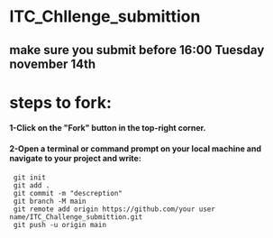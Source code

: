 # ITC_Chllenge_submittion 

## make sure you submit before 16:00 Tuesday november 14th 

# steps to fork:
 #### 1-Click on the "Fork" button in the top-right corner.
 #### 2-Open a terminal or command prompt on your local machine and navigate to your project and write:
 ```
  git init
  git add .
  git commit -m "descreption"
  git branch -M main
  git remote add origin https://github.com/your user name/ITC_Challenge_submittion.git
  git push -u origin main
 ```
